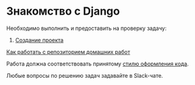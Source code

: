 Знакомство с Django
===

Необходимо выполнить и предоставить на проверку задачу:

1. [Создание проекта](./first_project/)

[Как работать с репозиторием домашних работ](/HOW_TO_WORK.md)

Работа должна соответствовать
принятому [стилю оформления кода](https://github.com/netology-code/codestyle/tree/master/python).

Любые вопросы по решению задач задавайте в Slack-чате.
